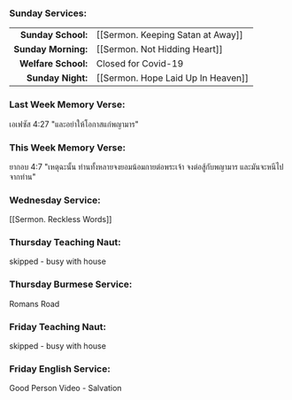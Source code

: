### Sunday Services:
| | |
| --:|:-- |
| **Sunday School:**  |  [[Sermon. Keeping Satan at Away]]
| **Sunday Morning:** |  [[Sermon. Not Hidding Heart]]
| **Welfare School:** |  Closed for Covid-19
| **Sunday Night:**   |  [[Sermon. Hope Laid Up In Heaven]]
### Last Week Memory Verse:
เอเฟซัส 4:27 "และอย่าให้โอกาสแก่พญามาร"
### This Week Memory Verse:
ยากอบ 4:7 "เหตุฉะนั้น ท่านทั้งหลายจงยอมน้อมกายต่อพระเจ้า จงต่อสู้กับพญามาร และมันจะหนีไปจากท่าน"
### Wednesday Service:
[[Sermon. Reckless Words]]
### Thursday Teaching Naut:
skipped - busy with house
### Thursday Burmese Service:
Romans Road
### Friday Teaching Naut:
skipped - busy with house
### Friday English Service:
Good Person Video - Salvation

